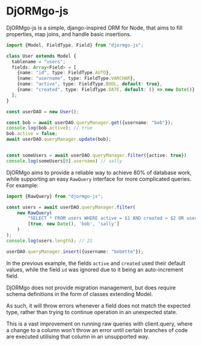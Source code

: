 # DjORMgo-js

DjORMgo-js is a simple, django-inspired ORM for Node, that aims to fill properties, map joins, and handle basic insertions.

```typescript
import {Model, FieldType, Field} from "djormgo-js";

class User extends Model {
  tablename = "users";
  fields: Array<Field> = [
    {name: "id", type: FieldType.AUTO},
    {name: "username", type: FieldType.VARCHAR},
    {name: "active", type: FieldType.BOOL, default: true},
    {name: "created", type: FieldType.DATE, default: () => new Date()}
  ];
}

const userDAO = new User();

const bob = await userDAO.queryManager.get({username: "bob"});
console.log(bob.active); // true
bob.active = false;
await userDAO.queryManager.update(bob);


const someUsers = await userDAO.queryManager.filter({active: true})
console.log(someUsers[0].username) // sally
```

DjORMgo aims to provide a reliable way to achieve 80% of database work, while supporting an easy `RawQuery` interface for more complicated queries. For example:

```typescript
import {RawQuery} from "djormgo-js";

const users = await userDAO.queryManager.filter(
    new RawQuery(
        "SELECT * FROM users WHERE active = $1 AND created > $2 OR username IN ($3, $4)", 
        [true, new Date(), 'bob', 'sally']
    )
);
console.log(users.length); // 21

userDAO.queryManager.insert({username: "bobette"});

```

In the previous example, the fields `active` and `created` used their default values, while the field `id` was ignored due to it being an auto-increment field.

DjORMgo does not provide migration management, but does require schema definitions in the form of classes extending Model. 

As such, it will throw errors whenever a field does not match the expected type, rather than trying to continue operation in an unexpected state. 

This is a vast improvement on running raw queries with client.query, where a change to a column won't throw an error until certain branches of code are executed utilising that column in an unsupported way.


